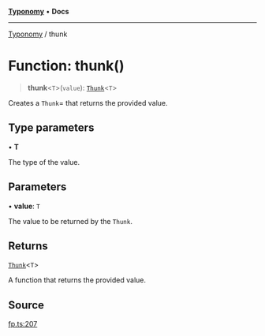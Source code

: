 [**Typonomy**](../README.md) • **Docs**

***

[Typonomy](../globals.md) / thunk

# Function: thunk()

> **thunk**\<`T`\>(`value`): [`Thunk`](../type-aliases/Thunk.md)\<`T`\>

Creates a `Thunk`= that returns the provided value.

## Type parameters

• **T**

The type of the value.

## Parameters

• **value**: `T`

The value to be returned by the `Thunk`.

## Returns

[`Thunk`](../type-aliases/Thunk.md)\<`T`\>

A function that returns the provided value.

## Source

[fp.ts:207](https://github.com/softcraft-development/typonomy/blob/1b8341dc287f5d4629e29cda9ae815b4e8592c92/src/fp.ts#L207)
